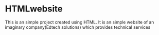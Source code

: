 # HTMLwebsite
This is an simple project created using HTML. It is an simple website of an imaginary company(Edtech solutions) which provides technical services
